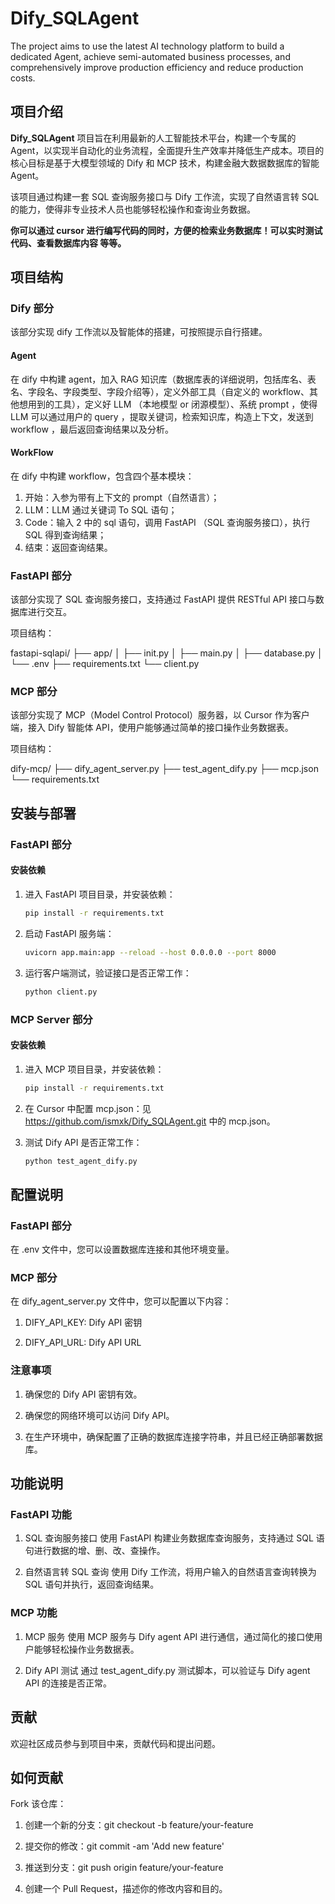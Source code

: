 # Dify_SQLAgent
The project aims to use the latest AI technology platform to build a dedicated Agent, achieve semi-automated business processes, and comprehensively improve production efficiency and reduce production costs.

## 项目介绍

**Dify_SQLAgent** 项目旨在利用最新的人工智能技术平台，构建一个专属的 Agent，以实现半自动化的业务流程，全面提升生产效率并降低生产成本。项目的核心目标是基于大模型领域的 Dify 和 MCP 技术，构建金融大数据数据库的智能 Agent。

该项目通过构建一套 SQL 查询服务接口与 Dify 工作流，实现了自然语言转 SQL 的能力，使得非专业技术人员也能够轻松操作和查询业务数据。

**你可以通过 cursor 进行编写代码的同时，方便的检索业务数据库！可以实时测试代码、查看数据库内容 等等。**

## 项目结构

### Dify 部分

该部分实现 dify 工作流以及智能体的搭建，可按照提示自行搭建。

#### Agent

在 dify 中构建 agent，加入 RAG 知识库（数据库表的详细说明，包括库名、表名、字段名、字段类型、字段介绍等），定义外部工具（自定义的 workflow、其他想用到的工具），定义好 LLM （本地模型 or 闭源模型）、系统 prompt ，使得 LLM 可以通过用户的 query ，提取关键词，检索知识库，构造上下文，发送到 workflow ，最后返回查询结果以及分析。

#### WorkFlow

在 dify 中构建 workflow，包含四个基本模块：
1. 开始：入参为带有上下文的 prompt（自然语言）；
2. LLM：LLM 通过关键词 To SQL 语句；
3. Code：输入 2 中的 sql 语句，调用 FastAPI （SQL 查询服务接口），执行 SQL 得到查询结果；
4. 结束：返回查询结果。
   
### FastAPI 部分

该部分实现了 SQL 查询服务接口，支持通过 FastAPI 提供 RESTful API 接口与数据库进行交互。

项目结构：

fastapi-sqlapi/ ├── app/ │ ├── init.py │ ├── main.py │ ├── database.py │ └── .env ├── requirements.txt └── client.py

### MCP 部分

该部分实现了 MCP（Model Control Protocol）服务器，以 Cursor 作为客户端，接入 Dify 智能体 API，使用户能够通过简单的接口操作业务数据表。

项目结构：

dify-mcp/ ├── dify_agent_server.py ├── test_agent_dify.py ├── mcp.json └── requirements.txt

## 安装与部署

### FastAPI 部分

#### 安装依赖

1. 进入 FastAPI 项目目录，并安装依赖：

   ```bash
   pip install -r requirements.txt

2. 启动 FastAPI 服务端：

   ```bash
   uvicorn app.main:app --reload --host 0.0.0.0 --port 8000
   
3. 运行客户端测试，验证接口是否正常工作：

   ```bash
   python client.py

### MCP Server 部分

#### 安装依赖

1. 进入 MCP 项目目录，并安装依赖：

   ```bash
   pip install -r requirements.txt

2. 在 Cursor 中配置 mcp.json：见 https://github.com/ismxk/Dify_SQLAgent.git 中的 mcp.json。
   
3. 测试 Dify API 是否正常工作：

   ```bash
   python test_agent_dify.py

## 配置说明
### FastAPI 部分
在 .env 文件中，您可以设置数据库连接和其他环境变量。

### MCP 部分
在 dify_agent_server.py 文件中，您可以配置以下内容：

1. DIFY_API_KEY: Dify API 密钥

2. DIFY_API_URL: Dify API URL

### 注意事项
1. 确保您的 Dify API 密钥有效。

2. 确保您的网络环境可以访问 Dify API。

3. 在生产环境中，确保配置了正确的数据库连接字符串，并且已经正确部署数据库。

## 功能说明
### FastAPI 功能
1. SQL 查询服务接口
使用 FastAPI 构建业务数据库查询服务，支持通过 SQL 语句进行数据的增、删、改、查操作。

2. 自然语言转 SQL 查询
使用 Dify 工作流，将用户输入的自然语言查询转换为 SQL 语句并执行，返回查询结果。

### MCP 功能
1. MCP 服务
使用 MCP 服务与 Dify agent API 进行通信，通过简化的接口使用户能够轻松操作业务数据表。

2. Dify API 测试
通过 test_agent_dify.py 测试脚本，可以验证与 Dify agent API 的连接是否正常。

## 贡献
欢迎社区成员参与到项目中来，贡献代码和提出问题。

## 如何贡献
Fork 该仓库：

1. 创建一个新的分支：git checkout -b feature/your-feature

2. 提交你的修改：git commit -am 'Add new feature'

3. 推送到分支：git push origin feature/your-feature

4. 创建一个 Pull Request，描述你的修改内容和目的。
